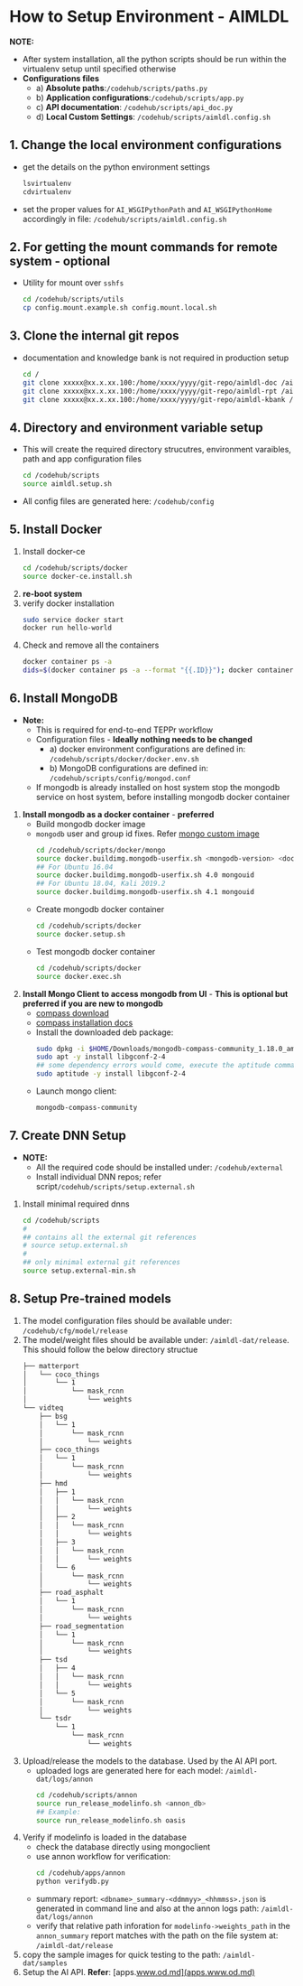 # How to Setup Environment - AIMLDL

**NOTE:**
* After system installation, all the python scripts should be run within the virtualenv setup until specified otherwise
* **Configurations files**
  * a) **Absolute paths**:`/codehub/scripts/paths.py`
  * b) **Application configurations**:`/codehub/scripts/app.py`
  * c) **API documentation**: `/codehub/scripts/api_doc.py`
  * d) **Local Custom Settings**: `/codehub/scripts/aimldl.config.sh`


## 1. Change the local environment configurations

* get the details on the python environment settings
  ```bash
  lsvirtualenv
  cdvirtualenv
  ```
* set the proper values for `AI_WSGIPythonPath` and `AI_WSGIPythonHome` accordingly in file: `/codehub/scripts/aimldl.config.sh`


## 2. For getting the mount commands for remote system - **optional**

* Utility for mount over `sshfs`
  ```bash
  cd /codehub/scripts/utils
  cp config.mount.example.sh config.mount.local.sh
  ```


## 3. Clone the internal git repos

* documentation and knowledge bank is not required in production setup
  ```bash
  cd /
  git clone xxxxx@xx.x.xx.100:/home/xxxx/yyyy/git-repo/aimldl-doc /aimldl-doc
  git clone xxxxx@xx.x.xx.100:/home/xxxx/yyyy/git-repo/aimldl-rpt /aimldl-rpt
  git clone xxxxx@xx.x.xx.100:/home/xxxx/yyyy/git-repo/aimldl-kbank /aimldl-kbank
  ```


## 4. Directory and environment variable setup

* This will create the required directory strucutres, environment varaibles, path and app configuration files
    ```bash
    cd /codehub/scripts
    source aimldl.setup.sh
    ```
* All config files are generated here: `/codehub/config`


## 5. Install Docker

1. Install docker-ce
    ```bash
    cd /codehub/scripts/docker
    source docker-ce.install.sh
    ```
2. **re-boot system**
3. verify docker installation
    ```bash
    sudo service docker start
    docker run hello-world
    ```
4. Check and remove all the containers
    ```bash
    docker container ps -a
    dids=$(docker container ps -a --format "{{.ID}}"); docker container rm $dids
    ```


## 6. Install MongoDB

* **Note:**
  * This is required for end-to-end TEPPr workflow
  * Configuration files - **Ideally nothing needs to be changed**
    * a) docker environment configurations are defined in: `/codehub/scripts/docker/docker.env.sh`
    * b) MongoDB configurations are defined in: `/codehub/scripts/config/mongod.conf`
  * If mongodb is already installed on host system stop the mongodb service on host system, before installing mongodb docker container
1. **Install mongodb as a docker container** - **preferred**
    * Build mongodb docker image
    * `mongodb` user and group id fixes. Refer [mongo custom image](https://github.com/mangalbhaskar/mongo/tree/master/4.1) 
      ```bash
      cd /codehub/scripts/docker/mongo
      source docker.buildimg.mongodb-userfix.sh <mongodb-version> <docker-image-tag>
      ## For Ubuntu 16.04
      source docker.buildimg.mongodb-userfix.sh 4.0 mongouid
      ## For Ubuntu 18.04, Kali 2019.2
      source docker.buildimg.mongodb-userfix.sh 4.1 mongouid
      ```
    * Create mongodb docker container
      ```bash
      cd /codehub/scripts/docker
      source docker.setup.sh
      ```
    * Test mongodb docker container
      ```bash
      cd /codehub/scripts/docker
      source docker.exec.sh
      ```
2. **Install Mongo Client to access mongodb from UI** - **This is optional but preferred if you are new to mongodb**
    * [compass download](https://www.mongodb.com/products/compass)
    * [compass installation docs](https://docs.mongodb.com/compass/master/install/)
    * Install the downloaded deb package:
      ```bash
      sudo dpkg -i $HOME/Downloads/mongodb-compass-community_1.18.0_amd64.deb
      sudo apt -y install libgconf-2-4
      ## some dependency errors would come, execute the aptitude command and continue
      sudo aptitude -y install libgconf-2-4
      ```
    * Launch mongo client:
      ```bash
      mongodb-compass-community
      ```


## 7. Create DNN Setup

* **NOTE:**
  * All the required code should be installed under: `/codehub/external`
  * Install individual DNN repos; refer script`/codehub/scripts/setup.external.sh`

1. Install minimal required dnns
    ```bash
    cd /codehub/scripts
    #
    ## contains all the external git references
    # source setup.external.sh
    #
    ## only minimal external git references
    source setup.external-min.sh
    ```


## 8. Setup Pre-trained models

1. The model configuration files should be available under: `/codehub/cfg/model/release`
2. The model/weight files should be available under: `/aimldl-dat/release`. This should follow the below directory structue
    ```bash
    ├── matterport
    │   └── coco_things
    │       └── 1
    │           └── mask_rcnn
    │               └── weights
    └── vidteq
        ├── bsg
        │   └── 1
        │       └── mask_rcnn
        │           └── weights
        ├── coco_things
        │   └── 1
        │       └── mask_rcnn
        │           └── weights
        ├── hmd
        │   ├── 1
        │   │   └── mask_rcnn
        │   │       └── weights
        │   ├── 2
        │   │   └── mask_rcnn
        │   │       └── weights
        │   ├── 3
        │   │   └── mask_rcnn
        │   │       └── weights
        │   └── 6
        │       └── mask_rcnn
        │           └── weights
        ├── road_asphalt
        │   └── 1
        │       └── mask_rcnn
        │           └── weights
        ├── road_segmentation
        │   └── 1
        │       └── mask_rcnn
        │           └── weights
        ├── tsd
        │   ├── 4
        │   │   └── mask_rcnn
        │   │       └── weights
        │   └── 5
        │       └── mask_rcnn
        │           └── weights
        └── tsdr
            └── 1
                └── mask_rcnn
                    └── weights
    ```
3. Upload/release the models to the database. Used by the AI API port.
    * uploaded logs are generated here for each model: `/aimldl-dat/logs/annon`
      ```bash
      cd /codehub/scripts/annon
      source run_release_modelinfo.sh <annon_db>
      ## Example:
      source run_release_modelinfo.sh oasis
      ```
4. Verify if modelinfo is loaded in the database
    * check the database directly using mongoclient
    * use annon workflow for verification:
      ```bash
      cd /codehub/apps/annon
      python verifydb.py
      ```
    * summary report: `<dbname>_summary-<ddmmyy>_<hhmmss>.json` is generated in command line and also at the annon logs path: `/aimldl-dat/logs/annon`
    * verify that relative path inforation for `modelinfo->weights_path` in the `annon_summary` report matches with the path on the file system at: `/aimldl-dat/release`
5. copy the sample images for quick testing to the path: `/aimldl-dat/samples`
6. Setup the AI API. **Refer**: [apps.www.od.md](apps.www.od.md)
